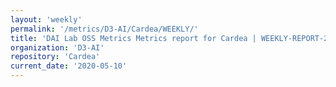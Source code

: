 ```yaml
---
layout: 'weekly'
permalink: '/metrics/D3-AI/Cardea/WEEKLY/'
title: 'DAI Lab OSS Metrics Metrics report for Cardea | WEEKLY-REPORT-2020-05-10'
organization: 'D3-AI'
repository: 'Cardea'
current_date: '2020-05-10'
---
```

